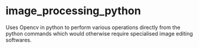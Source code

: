 # image_processing_python
Uses Opencv in python to perform various operations directly from the python commands which would otherwise require specialised image editing softwares.
